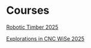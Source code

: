 # Courses

[Robotic Timber 2025](Courses/RoboticTimber2025/)

[Explorations in CNC WiSe 2025](Courses/Explorations_in_CNC/)
